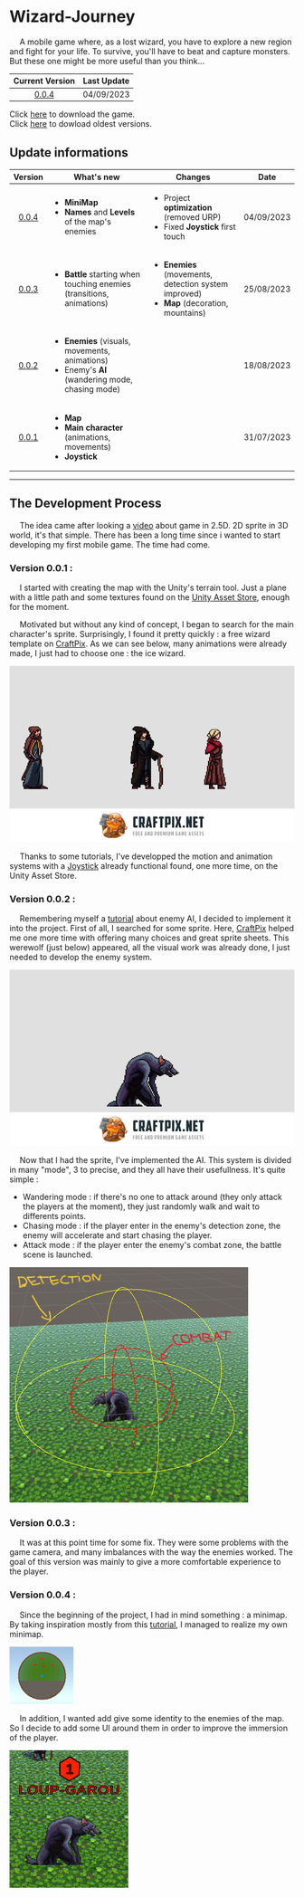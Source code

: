 # Wizard-Journey
&emsp; A mobile game where, as a lost wizard, you have to explore a new region and fight for your life. To survive, you'll have to beat and capture monsters. But these one might be more useful than you think...

| Current Version | Last Update |
| :-------------: | :---------: |
| [0.0.4](#0.0.4)  |  04/09/2023 |

Click [here](https://drive.google.com/drive/folders/1f4IrIE74F7613GIdeKUhKwHYmx5zdhfh?usp=sharing) to download the game.  
Click [here](https://drive.google.com/drive/folders/1qk0YfYEGQyMGLkgiDCKypP7GYX3E1Q5K?usp=sharing) to dowload oldest versions.

## Update informations

| Version | What's new | Changes | Date |
| :-----: | ---------- | ------- | :--: |
| [0.0.4](#0.0.4) | <ul><li>__MiniMap__</li><li>__Names__ and __Levels__ of the map's enemies</li></ul> | <ul><li>Project __optimization__ (removed URP)</li><li>Fixed __Joystick__ first touch</li></ul> | 04/09/2023 |
| [0.0.3](#0.0.3) | <ul><li> __Battle__ starting when touching enemies (transitions, animations)</li></ul> | <ul><li> __Enemies__ (movements, detection system improved)</li><li> __Map__ (decoration, mountains)</li></ul> | 25/08/2023 |
| [0.0.2](#0.0.2) | <ul><li> __Enemies__ (visuals, movements, animations)</li><li>Enemy's __AI__ (wandering mode, chasing mode)</li></ul> | | 18/08/2023 |
| [0.0.1](#0.0.1) | <ul><li> __Map__ </li><li> __Main character__ (animations, movements)</li><li> __Joystick__ </li></ul> | | 31/07/2023 |

---

## The Development Process

&emsp; The idea came after looking a [video](https://youtu.be/cqNBA9Pslg8?si=06BDQ_gbVYugMbp4) about game in 2.5D. 2D sprite in 3D world, it's that simple. There has been a long time since i wanted to start developing my first mobile game. The time had come.


### <h3 id="0.0.1">Version 0.0.1 :</h3>

&emsp; I started with creating the map with the Unity's terrain tool. Just a plane with a little path and some textures found on the [Unity Asset Store](https://assetstore.unity.com/packages/2d/textures-materials/25-free-stylized-textures-grass-ground-floors-walls-more-241895), enough for the moment.

&emsp; Motivated but without any kind of concept, I began to search for the main character's sprite. Surprisingly, I found it pretty quickly : a free wizard template on [CraftPix](https://craftpix.net/freebies/free-wizard-sprite-sheets-pixel-art/?num=1&count=191&sq=wizard%20spritesheet&pos=2). As we can see below, many animations were already made, I just had to choose one : the ice wizard.
 
![Characters GIF](/ReadmeAssets/Free-Wizard-Sprite-Sheets-Pixel-Art.gif)

&emsp; Thanks to some tutorials, I've developped the motion and animation systems with a [Joystick](https://assetstore.unity.com/packages/tools/input-management/joystick-pack-107631) already functional found, one more time, on the Unity Asset Store.  


### <h3 id="0.0.2">Version 0.0.2 :</h3>

&emsp; Remembering myself a [tutorial](https://youtu.be/xmUfhGpA5qA?si=V3IH66riS_IPqLCb) about enemy AI, I decided to implement it into the project. First of all, I searched for some sprite. Here, [CraftPix](https://craftpix.net/freebies/free-werewolf-sprite-sheets-pixel-art/?num=1&count=495&sq=werewolf%20sprite%20sheet&pos=4) helped me one more time with offering many choices and great sprite sheets. This werewolf (just below) appeared, all the visual work was already done, I just needed to develop the enemy system.

![Werewolf GIF](/ReadmeAssets/Free-Werewolf-Sprite-Sheets-Pixel-Art.gif)

&emsp; Now that I had the sprite, I've implemented the AI. This system is divided in many "mode", 3 to precise, and they all have their usefullness. It's quite simple : 
 - Wandering mode : if there's no one to attack around (they only attack the players at the moment), they just randomly walk and wait to differents points.
 - Chasing mode : if the player enter in the enemy's detection zone, the enemy will accelerate and start chasing the player.
 - Attack mode : if the player enter the enemy's combat zone, the battle scene is launched.

![Werewolf range](/ReadmeAssets/werewolf_range.png)


### <h3 id="0.0.3">Version 0.0.3 :</h3>

&emsp; It was at this point time for some fix. They were some problems with the game camera, and many imbalances with the way the enemies worked. The goal of this version was mainly to give a more comfortable experience to the player.


### <h3 id="0.0.4">Version 0.0.4 :</h3>

&emsp; Since the beginning of the project, I had in mind something : a minimap. By taking inspiration mostly from this [tutorial](https://youtu.be/28JTTXqMvOU?si=aHC2TFqMhSpCj0La), I managed to realize my own minimap.

![minimap](/ReadmeAssets/minimap.png)

&emsp; In addition, I wanted add give some identity to the enemies of the map. So I decide to add some UI around them in order to improve the immersion of the player.

![enemy_ui](/ReadmeAssets/werewolf_ui.png)





